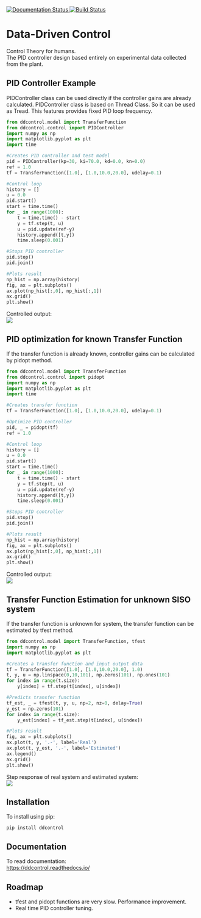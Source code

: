 <a href='https://ddcontrol.readthedocs.io/en/latest/?badge=latest'>
    <img src='https://readthedocs.org/projects/ddcontrol/badge/?version=latest' alt='Documentation Status' />
</a>
<a href='https://travis-ci.com/eadali/ddcontrol'>
    <img src='https://travis-ci.com/eadali/ddcontrol.svg?branch=master' alt='Build Status' />
</a>

# Data-Driven Control
Control Theory for humans.  
The PID controller design based entirely on experimental data collected from the plant.


## PID Controller Example
PIDController class can be used directly if the controller gains are already calculated.
PIDController class is based on Thread Class. So it can be used as Tread.
This features provides fixed PID loop frequency.
```python
from ddcontrol.model import TransferFunction
from ddcontrol.control import PIDController
import numpy as np
import matplotlib.pyplot as plt
import time

#Creates PID controller and test model
pid = PIDController(kp=30, ki=70.0, kd=0.0, kn=0.0)
ref = 1.0
tf = TransferFunction([1.0], [1.0,10.0,20.0], udelay=0.1)

#Control loop
history = []
u = 0.0
pid.start()
start = time.time()
for _ in range(1000):
    t = time.time() - start
    y = tf.step(t, u)
    u = pid.update(ref-y)
    history.append([t,y])
    time.sleep(0.001)

#Stops PID controller
pid.stop()
pid.join()

#Plots result
np_hist = np.array(history)
fig, ax = plt.subplots()
ax.plot(np_hist[:,0], np_hist[:,1])
ax.grid()
plt.show()
```
Controlled output:  
<img src='./imgs/output1.png' />

## PID optimization for known Transfer Function
If the transfer function is already known, controller gains can be calculated by pidopt method.
```python
from ddcontrol.model import TransferFunction
from ddcontrol.control import pidopt
import numpy as np
import matplotlib.pyplot as plt
import time

#Creates transfer function
tf = TransferFunction([1.0], [1.0,10.0,20.0], udelay=0.1)

#Optimize PID controller
pid, _ = pidopt(tf)
ref = 1.0

#Control loop
history = []
u = 0.0
pid.start()
start = time.time()
for _ in range(1000):
    t = time.time() - start
    y = tf.step(t, u)
    u = pid.update(ref-y)
    history.append([t,y])
    time.sleep(0.001)

#Stops PID controller
pid.stop()
pid.join()

#Plots result
np_hist = np.array(history)
fig, ax = plt.subplots()
ax.plot(np_hist[:,0], np_hist[:,1])
ax.grid() 
plt.show()
```
Controlled output:  
<img src='./imgs/output2.png' />

## Transfer Function Estimation for unknown SISO system
If the transfer function is unknown for system, the transfer function can be estimated by tfest method.
```python
from ddcontrol.model import TransferFunction, tfest
import numpy as np
import matplotlib.pyplot as plt

#Creates a transfer function and input output data
tf = TransferFunction([1.0], [1.0,10.0,20.0], 1.0)
t, y, u = np.linspace(0,10,101), np.zeros(101), np.ones(101)
for index in range(t.size):
    y[index] = tf.step(t[index], u[index])

#Predicts transfer function
tf_est, _ = tfest(t, y, u, np=2, nz=0, delay=True)
y_est = np.zeros(101)
for index in range(t.size):
    y_est[index] = tf_est.step(t[index], u[index])

#Plots result
fig, ax = plt.subplots()
ax.plot(t, y, '.-', label='Real')
ax.plot(t, y_est, '.-', label='Estimated')
ax.legend()
ax.grid()
plt.show()
```
Step response of real system and estimated system:  
<img src='./imgs/output3.png' />

## Installation
To install using pip:
```
pip install ddcontrol
```

## Documentation
To read documentation:  
<a href='https://ddcontrol.readthedocs.io/'>
https://ddcontrol.readthedocs.io/
</a>

## Roadmap
- tfest and pidopt functions are very slow. Performance improvement.
- Real time PID controller tuning.
